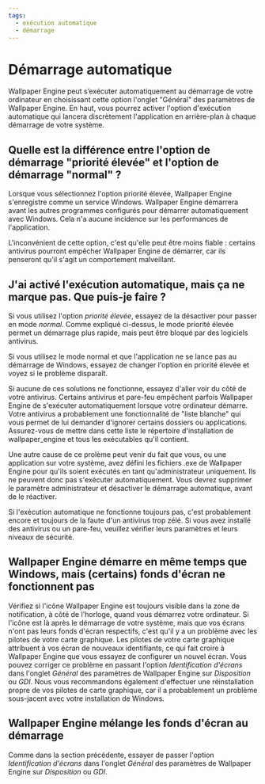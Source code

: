 ```yaml
---
tags:
  - exécution automatique
  - démarrage
---
```


# Démarrage automatique

Wallpaper Engine peut s’exécuter automatiquement au démarrage de votre ordinateur en choisissant cette option l'onglet "Général" des paramètres de Wallpaper Engine. En haut, vous pourrez activer l'option d'exécution automatique qui lancera discrètement l'application en arrière-plan à chaque démarrage de votre système.

## Quelle est la différence entre l'option de démarrage "priorité élevée" et l'option de démarrage "normal" ?

Lorsque vous sélectionnez l'option priorité élevée, Wallpaper Engine s'enregistre comme un service Windows. Wallpaper Engine démarrera avant les autres programmes configurés pour démarrer automatiquement avec Windows. Cela n'a aucune incidence sur les performances de l'application.

L'inconvénient de cette option, c'est qu'elle peut être moins fiable : certains antivirus pourront empêcher Wallpaper Engine de démarrer, car ils penseront qu'il s'agit un comportement malveillant.

## J'ai activé l'exécution automatique, mais ça ne marque pas. Que puis-je faire ?

Si vous utilisez l'option *priorité élevée*, essayez de la désactiver pour passer en mode *normal*. Comme expliqué ci-dessus, le mode priorité élevée permet un démarrage plus rapide, mais peut être bloqué par des logiciels antivirus.

Si vous utilisez le mode normal et que l'application ne se lance pas au démarrage de Windows, essayez de changer l'option en priorité élevée et voyez si le problème disparaît.

Si aucune de ces solutions ne fonctionne, essayez d'aller voir du côté de votre antivirus. Certains antivirus et pare-feu empêchent parfois Wallpaper Engine de s'exécuter automatiquement lorsque votre ordinateur démarre. Votre antivirus a probablement une fonctionnalité de "liste blanche" qui vous permet de lui demander d'ignorer certains dossiers ou applications. Assurez-vous de mettre dans cette liste le répertoire d'installation de wallpaper_engine et tous les exécutables qu'il contient.

Une autre cause de ce prolème peut venir du fait que vous, ou une application sur votre système, avez défini les fichiers .exe de Wallpaper Engine pour qu'ils soient exécutés en tant qu'administrateur uniquement. Ils ne peuvent donc pas s'exécuter automatiquement. Vous devrez supprimer le paramètre administrateur et désactiver le démarrage automatique, avant de le réactiver.

Si l'exécution automatique ne fonctionne toujours pas, c'est probablement encore et toujours de la faute d'un antivirus trop zélé. Si vous avez installé des antivirus ou un pare-feu, veuillez vérifier leurs paramètres et leurs niveaux de sécurité.

## Wallpaper Engine démarre en même temps que Windows, mais (certains) fonds d'écran ne fonctionnent pas

 Vérifiez si l'icône Wallpaper Engine est toujours visible dans la zone de notification, à côté de l'horloge, quand vous démarrez votre ordinateur. Si l'icône est là après le démarrage de votre système, mais que vos écrans n'ont pas leurs fonds d'écran respectifs, c'est qu'il y a un problème avec les pilotes de votre carte graphique. Les pilotes de votre carte graphique attribuent à vos écran de nouveaux identifiants, ce qui fait croire à Wallpaper Engine que vous essayez de configurer un nouvel écran. Vous pouvez corriger ce problème en passant l'option *Identification d'écrans* dans l'onglet *Général* des paramètres de Wallpaper Engine sur *Disposition* ou *GDI*. Nous vous recommandons également d'effectuer une réinstallation propre de vos pilotes de carte graphique, car il a probablement un problème sous-jacent avec votre installation de Windows.

 ## Wallpaper Engine mélange les fonds d'écran au démarrage

 Comme dans la section précédente, essayer de passer l'option *Identification d'écrans* dans l'onglet *Général* des paramètres de Wallpaper Engine sur *Disposition* ou *GDI*.